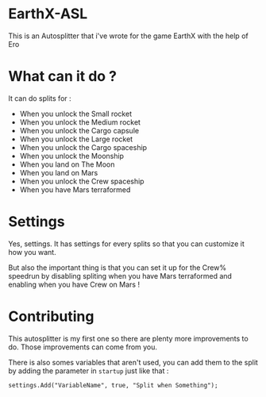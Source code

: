 # EarthX-ASL

This is an Autosplitter that i've wrote for the game EarthX with the help of Ero

# What can it do ?

It can do splits for :

- When you unlock the Small rocket
- When you unlock the Medium rocket
- When you unlock the Cargo capsule
- When you unlock the Large rocket
- When you unlock the Cargo spaceship
- When you unlock the Moonship
- When you land on The Moon
- When you land on Mars
- When you unlock the Crew spaceship
- When you have Mars terraformed

# Settings

Yes, settings. It has settings for every splits so that you can customize it how you want.

But also the important thing is that you can set it up for the Crew% speedrun by disabling spliting when you have Mars terraformed and enabling when you have Crew on Mars !

# Contributing

This autosplitter is my first one so there are plenty more improvements to do. Those improvements can come from you.

There is also somes variables that aren't used, you can add them to the split by adding the parameter in `startup` just like that :

```cake
settings.Add("VariableName", true, "Split when Something");
```
